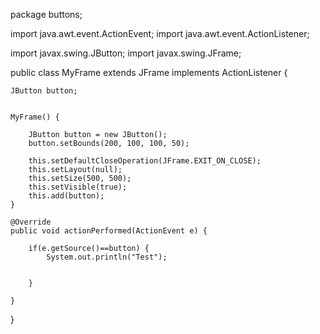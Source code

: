  package buttons;

import java.awt.event.ActionEvent;
import java.awt.event.ActionListener;

import javax.swing.JButton;
import javax.swing.JFrame;

public class MyFrame extends JFrame implements ActionListener {

	JButton button;
	
	
	MyFrame() {
		
		JButton button = new JButton();
		button.setBounds(200, 100, 100, 50);
		
		this.setDefaultCloseOperation(JFrame.EXIT_ON_CLOSE);
		this.setLayout(null);
		this.setSize(500, 500);
		this.setVisible(true);
		this.add(button);
	}

	@Override
	public void actionPerformed(ActionEvent e) {
		
		if(e.getSource()==button) {
			System.out.println("Test");
			
			
		}
		
	}
	
	
}
